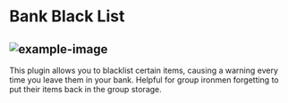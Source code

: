 # Bank Black List
![example-image](https://github.com/spektrum1/bank-black-list/assets/44115155/91e2a718-6c31-4ef2-8b9c-59fbc7bce08a)
---
This plugin allows you to blacklist certain items, causing a warning every time you leave them in your bank. Helpful for group ironmen forgetting to put their items back in the group storage.
